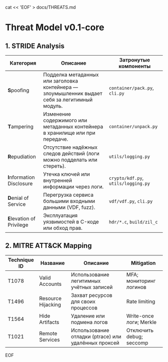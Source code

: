 cat << 'EOF' > docs/THREATS.md
# Threat Model v0.1-core

## 1. STRIDE Analysis

| Категория          | Описание                                                                                             | Затронутые компоненты           |
|--------------------|------------------------------------------------------------------------------------------------------|---------------------------------|
| **S**poofing       | Подделка метаданных или заголовка контейнера — злоумышленник выдает себя за легитимный модуль.      | `container/pack.py`, `cli.py`   |
| **T**ampering      | Изменение содержимого или метаданных контейнера в хранилище или при передаче.                       | `container/unpack.py`           |
| **R**epudiation    | Отсутствие надёжных следов действий (логи можно подделать или стереть).                              | `utils/logging.py`              |
| **I**nformation Disclosure | Утечка ключей или внутренней информации через логи.                                           | `crypto/kdf.py`, `utils/logging.py` |
| **D**enial of Service | Перегрузка сервиса большими входными данными (VDF, fuzz).                                          | `vdf/vdf.py`, `cli.py`          |
| **E**levation of Privilege | Эксплуатация уязвимостей в C-коде или обход прав.                                           | `hdr/*.c`, `build/zil_c`        |

## 2. MITRE ATT&CK Mapping

| Technique ID | Название             | Описание                                          | Mitigation                  |
|--------------|----------------------|---------------------------------------------------|-----------------------------|
| T1078        | Valid Accounts       | Использование легитимных учётных записей          | MFA; мониторинг логинов     |
| T1496        | Resource Hijacking   | Захват ресурсов для своих процессов               | Rate limiting              |
| T1564        | Hide Artifacts       | Удаление или подмена логов                        | Write-once логи; Merkle     |
| T1021        | Remote Services      | Использование отладки (ptrace) или удалённых проксей | Отключить debug; seccomp  |
EOF
